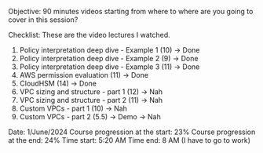 Objective: 90 minutes videos starting from where to where are you going to cover in this session?

Checklist: These are the video lectures I watched.
1. Policy interpretation deep dive - Example 1 (10) -> Done
2. Policy interpretation deep dive - Example 2 (9) -> Done
3. Policy interpretation deep dive - Example 3 (11) -> Done
4. AWS permission evaluation (11) -> Done
5. CloudHSM (14)    -> Done
6. VPC sizing and structure - part 1 (12) -> Nah
7. VPC sizing and structure - part 2 (11) -> Nah
8. Custom VPCs - part 1 (10)    -> Nah
9. Custom VPCs - part 2 (5.5) -> Demo   -> Nah


Date: 1/June/2024
Course progression at the start: 23%
Course progression at the end: 24%
Time start: 5:20 AM
Time end: 8 AM (I have to go to work) 
